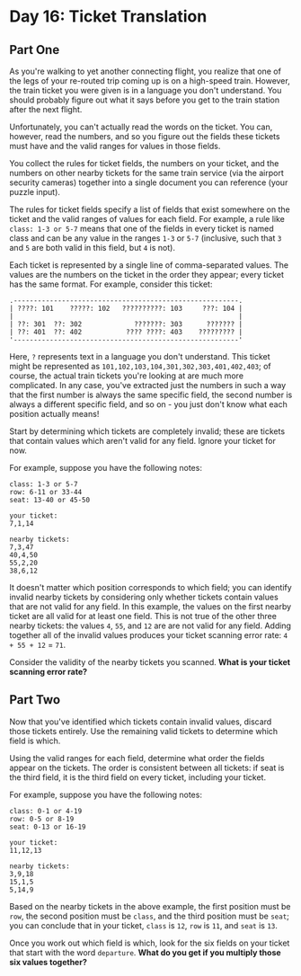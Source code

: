 # Day 16: Ticket Translation

## Part One

As you're walking to yet another connecting flight, you realize that one of the legs of your re-routed trip coming up
is on a high-speed train. However, the train ticket you were given is in a language you don't understand.
You should probably figure out what it says before you get to the train station after the next flight.

Unfortunately, you can't actually read the words on the ticket. You can, however, read the numbers, and so you figure
out the fields these tickets must have and the valid ranges for values in those fields.

You collect the rules for ticket fields, the numbers on your ticket, and the numbers on other nearby tickets for the
same train service (via the airport security cameras) together into a single document you can reference (your puzzle input).

The rules for ticket fields specify a list of fields that exist somewhere on the ticket and the valid ranges of values
for each field. For example, a rule like `class: 1-3 or 5-7` means that one of the fields in every ticket is named class
and can be any value in the ranges `1-3` or `5-7` (inclusive, such that `3` and `5` are both valid in this field, but `4` is not).

Each ticket is represented by a single line of comma-separated values. The values are the numbers on the ticket in the
order they appear; every ticket has the same format. For example, consider this ticket:

    .--------------------------------------------------------.
    | ????: 101    ?????: 102   ??????????: 103     ???: 104 |
    |                                                        |
    | ??: 301  ??: 302             ???????: 303      ??????? |
    | ??: 401  ??: 402           ???? ????: 403    ????????? |
    '--------------------------------------------------------'

Here, `?` represents text in a language you don't understand.
This ticket might be represented as `101,102,103,104,301,302,303,401,402,403`; of course, the actual train tickets
you're looking at are much more complicated. In any case, you've extracted just the numbers in such a way that the
first number is always the same specific field, the second number is always a different specific field, and so
on - you just don't know what each position actually means!

Start by determining which tickets are completely invalid; these are tickets that contain values which aren't valid
for any field. Ignore your ticket for now.

For example, suppose you have the following notes:

    class: 1-3 or 5-7
    row: 6-11 or 33-44
    seat: 13-40 or 45-50
    
    your ticket:
    7,1,14
    
    nearby tickets:
    7,3,47
    40,4,50
    55,2,20
    38,6,12

It doesn't matter which position corresponds to which field; you can identify invalid nearby tickets by considering
only whether tickets contain values that are not valid for any field. In this example, the values on the first nearby
ticket are all valid for at least one field. This is not true of the other three nearby tickets: the values `4`, `55`,
and `12` are are not valid for any field. Adding together all of the invalid values produces your ticket
scanning error rate: `4 + 55 + 12` = `71`.

Consider the validity of the nearby tickets you scanned. **What is your ticket scanning error rate?**

## Part Two

Now that you've identified which tickets contain invalid values, discard those tickets entirely.
Use the remaining valid tickets to determine which field is which.

Using the valid ranges for each field, determine what order the fields appear on the tickets.
The order is consistent between all tickets: if seat is the third field, it is the third field on every ticket, including your ticket.

For example, suppose you have the following notes:

    class: 0-1 or 4-19
    row: 0-5 or 8-19
    seat: 0-13 or 16-19
    
    your ticket:
    11,12,13
    
    nearby tickets:
    3,9,18
    15,1,5
    5,14,9

Based on the nearby tickets in the above example, the first position must be `row`, the second position must be `class`,
and the third position must be `seat`; you can conclude that in your ticket, `class` is `12`, `row` is `11`, and `seat` is `13`.

Once you work out which field is which, look for the six fields on your ticket that start with the word `departure`.
**What do you get if you multiply those six values together?**

